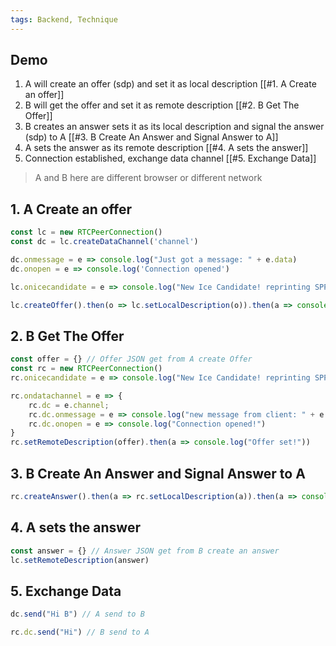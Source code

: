 ```yaml
---
tags: Backend, Technique
---
```


## Demo
1. A will create an offer (sdp) and set it as local description [[#1. A Create an offer]]
2. B will get the offer and set it as remote description  [[#2. B Get The Offer]]
3. B creates an answer sets it as its local description and signal the 
answer (sdp) to A [[#3. B Create An Answer and Signal Answer to A]]
4. A sets the answer as its remote description [[#4. A sets the answer]]
5. Connection established, exchange data channel [[#5. Exchange Data]]

> A and B here are different browser or different network

## 1. A Create an offer
```javascript
const lc = new RTCPeerConnection()
const dc = lc.createDataChannel('channel')

dc.onmessage = e => console.log("Just got a message: " + e.data)
dc.onopen = e => console.log('Connection opened')

lc.onicecandidate = e => console.log("New Ice Candidate! reprinting SPP" + JSON.stringify(lc.localDescription))

lc.createOffer().then(o => lc.setLocalDescription(o)).then(a => console.log("set successfully!"))
```

## 2. B Get The Offer
```javascript
const offer = {} // Offer JSON get from A create Offer
const rc = new RTCPeerConnection()
rc.onicecandidate = e => console.log("New Ice Candidate! reprinting SPP" + JSON.stringify(rc.localDescription))

rc.ondatachannel = e => {
    rc.dc = e.channel;
    rc.dc.onmessage = e => console.log("new message from client: " + e.data)
    rc.dc.onopen = e => console.log("Connection opened!")
}
rc.setRemoteDescription(offer).then(a => console.log("Offer set!"))
```

## 3. B Create An Answer and Signal Answer to A
```javascript
rc.createAnswer().then(a => rc.setLocalDescription(a)).then(a => console.log("Answer created!"))

```

## 4. A sets the answer
```javascript
const answer = {} // Answer JSON get from B create an answer
lc.setRemoteDescription(answer)
```

## 5. Exchange Data
```javascript
dc.send("Hi B") // A send to B

rc.dc.send("Hi") // B send to A
```